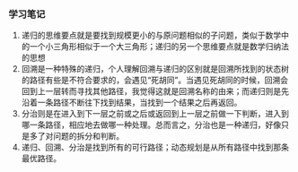 ### 学习笔记
1. 递归的思维要点就是要找到规模更小的与原问题相似的子问题，类似于数学中的一个小三角形相似于一个大三角形；递归的另一个思维要点就是数学归纳法的思想
2. 回溯是一种特殊的递归，个人理解回溯与递归的区别就是回溯所找到的状态树的路径有些是不符合要求的，会遇见“死胡同”。当遇见死胡同的时候，回溯会回到上一层转而寻找其他路径，我觉得这就是回溯名称的由来；而递归则是先沿着一条路径不断往下找到结果，当找到一个结果之后再返回。
3. 分治则是在进入到下一层之前或之后或返回到上一层之前做一下判断，进入到哪一条路径，相应地去做哪一种处理。总而言之，分治也是一种递归，好像只是多了对问题的拆分和判断。
4. 递归、回溯、分治是找到所有的可行路径；动态规划是从所有路径中找到那条最优路径。